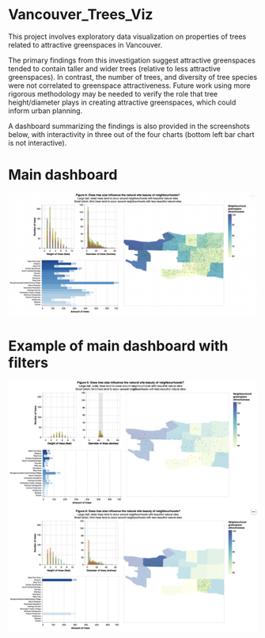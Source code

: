 # Vancouver_Trees_Viz
This project involves exploratory data visualization on properties of trees related to attractive greenspaces in Vancouver.

The primary findings from this investigation suggest attractive greenspaces tended to contain taller and wider trees (relative to less attractive greenspaces). In contrast, the number of trees, and diversity of tree species were not correlated to greenspace attractiveness. Future work using more rigorous methodology may be needed to verify the role that tree height/diameter plays in creating attractive greenspaces, which could inform urban planning.

A dashboard summarizing the findings is also provided in the screenshots below, with interactivity in three out of the four charts (bottom left bar chart is not interactive).

# Main dashboard
![Main Dashboard](screenshots/main_dashboard.png)

# Example of main dashboard with filters
![Main Dashboard with Filters](screenshots/main_dashboard_filters_1.png)
![Main Dashboard with Filters](screenshots/main_dashboard_filters_2.png)

